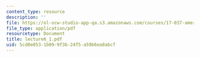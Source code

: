 ```yaml
---
content_type: resource
description: ''
file: https://ol-ocw-studio-app-qa.s3.amazonaws.com/courses/17-037-american-political-thought-spring-2004/5cd0e0531b099f3b24f5a59b6ea8abcf_lecture6_1.pdf
file_type: application/pdf
resourcetype: Document
title: lecture6_1.pdf
uid: 5cd0e053-1b09-9f3b-24f5-a59b6ea8abcf
---
```

